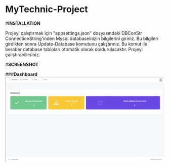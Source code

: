 # MyTechnic-Project

#**INSTALLATION**

Projeyi çalıştırmak için "appsettings.json" dosyasındaki DBConStr ConnectionString'inden Mysql databaseinizin bilgilerini giriniz.
Bu bilgileri girdikten sonra Update-Database komutunu çalıştırınız.
Bu komut ile beraber database tabloları otomatik olarak doldurulacaktır. 
Projeyi çalıştırabilirsiniz.

#**SCREENSHOT**

###**Dashboard**
![fragment-dialog](https://github.com/erhanozgan/MyTechnic-Project/blob/f37c8b2af42ac0f5d5eb6c5ac0588da53a435905/Dashboard.png)

